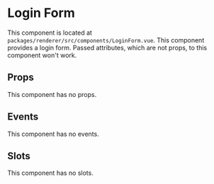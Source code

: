 # Login Form

This component is located at `packages/renderer/src/components/LoginForm.vue`.
This component provides a login form.
Passed attributes, which are not props, to this component won't work.


## Props

This component has no props.

## Events

This component has no events.

## Slots

This component has no slots.